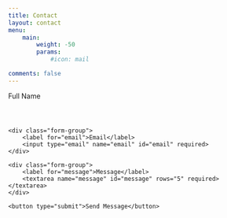 ```yaml
---
title: Contact
layout: contact
menu:
    main: 
        weight: -50
        params:
            #icon: mail

comments: false
---
```


<form action="https://formspree.io/f/dominikjaro789@gmail.com" method="POST">
    <div class="form-group">
        <label for="name">Full Name</label>
        <input type="text" name="name" id="name" required>
    </div>

    <div class="form-group">
        <label for="email">Email</label>
        <input type="email" name="email" id="email" required>
    </div>

    <div class="form-group">
        <label for="message">Message</label>
        <textarea name="message" id="message" rows="5" required></textarea>
    </div>

    <button type="submit">Send Message</button>
</form>

<style>
.form-group {
    margin-bottom: 1rem;
}

label {
    display: block;
    margin-bottom: 0.5rem;
}

input, textarea {
    width: 100%;
    padding: 0.5rem;
    border: 1px solid var(--card-separator-color);
    border-radius: var(--card-border-radius);
    background: var(--card-background);
    color: var(--card-text-color-main);
}

button {
    background: var(--accent-color);
    color: var(--accent-color-text);
    padding: 0.5rem 1rem;
    border: none;
    border-radius: var(--card-border-radius);
    cursor: pointer;
}

button:hover {
    background: var(--accent-color-darker);
}
</style>